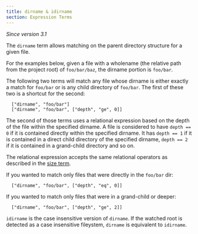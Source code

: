 ```yaml
---
title: dirname & idirname
section: Expression Terms
---
```


_Since version 3.1_

The `dirname` term allows matching on the parent directory structure for a given
file.

For the examples below, given a file with a wholename (the relative path from
the project root) of `foo/bar/baz`, the dirname portion is `foo/bar`.

The following two terms will match any file whose dirname is either exactly a
match for `foo/bar` or is any child directory of `foo/bar`. The first of these
two is a shortcut for the second:

      ["dirname", "foo/bar"]
      ["dirname", "foo/bar", ["depth", "ge", 0]]

The second of those terms uses a relational expression based on the depth of the
file within the specified dirname. A file is considered to have `depth == 0` if
it is contained directly within the specified dirname. It has `depth == 1` if it
is contained in a direct child directory of the specified dirname, `depth == 2`
if it is contained in a grand-child directory and so on.

The relational expression accepts the same relational operators as described in
the [size term](size.html).

If you wanted to match only files that were directly in the `foo/bar` dir:

      ["dirname", "foo/bar", ["depth", "eq", 0]]

If you wanted to match only files that were in a grand-child or deeper:

      ["dirname", "foo/bar", ["depth", "ge", 2]]

`idirname` is the case insensitive version of `dirname`. If the watched root is
detected as a case insensitive fileystem, `dirname` is equivalent to `idirname`.
